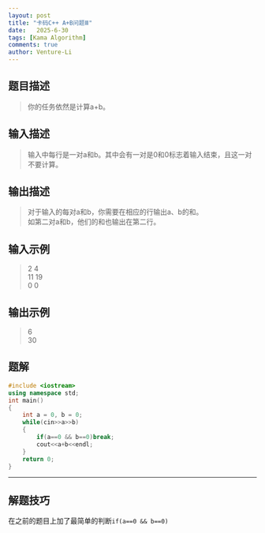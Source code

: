 ```yaml
---
layout: post
title: "卡码C++ A+B问题Ⅲ"
date:   2025-6-30
tags: [Kama Algorithm]
comments: true
author: Venture-Li
---
```


## 题目描述

> 你的任务依然是计算a+b。

## 输入描述

> 输入中每行是一对a和b。其中会有一对是0和0标志着输入结束，且这一对不要计算。

## 输出描述

> 对于输入的每对a和b，你需要在相应的行输出a、b的和。  
> 如第二对a和b，他们的和也输出在第二行。  


## 输入示例

> 2 4  
> 11 19  
> 0 0  

## 输出示例

> 6  
> 30  

## 题解

```c++
#include <iostream>
using namespace std;
int main()
{
    int a = 0, b = 0;
    while(cin>>a>>b)
    {
        if(a==0 && b==0)break;
        cout<<a+b<<endl;
    }
    return 0;
}
```
---
## 解题技巧

在之前的题目上加了最简单的判断`if(a==0 && b==0)`

